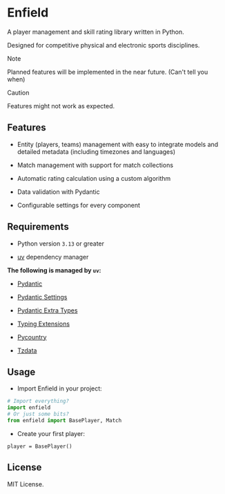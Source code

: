 # Enfield

A player management and skill rating library written in Python.

Designed for competitive physical and electronic sports disciplines.

> [!NOTE]  
> Planned features will be implemented in the near future. (Can't tell you when)

> [!CAUTION]
> Features might not work as expected.

## Features

* Entity (players, teams) management with easy to integrate models and detailed metadata (including timezones and languages)

* Match management with support for match collections

* Automatic rating calculation using a custom algorithm

* Data validation with Pydantic

* Configurable settings for every component

## Requirements
* Python version `3.13` or greater

* [uv](https://github.com/astral-sh/uv) dependency manager

**The following is managed by `uv`:**

* [Pydantic](https://github.com/pydantic/pydantic)

* [Pydantic Settings](https://github.com/pydantic/pydantic-settings)

* [Pydantic Extra Types](https://github.com/pydantic/pydantic)

* [Typing Extensions](https://github.com/python/typing_extensions)

* [Pycountry](https://github.com/pycountry/pycountry)

* [Tzdata](https://github.com/python/tzdata)

## Usage
* Import Enfield in your project:

```py
# Import everything?
import enfield
# Or just some bits?
from enfield import BasePlayer, Match
```

* Create your first player:
```
player = BasePlayer()
```

## License
MIT License.

